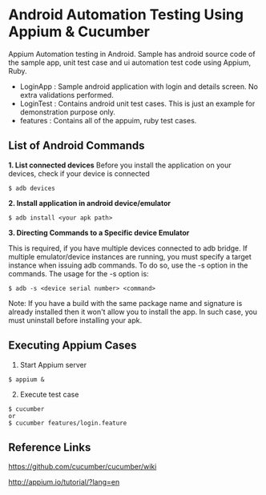 Android Automation Testing Using Appium & Cucumber
===================================

Appium Automation testing in Android. Sample has android source code of the sample app, unit test case and ui automation test code using Appium, Ruby.


-  LoginApp  : Sample android application with login and details screen. No extra validations performed.
-  LoginTest : Contains android unit test cases. This is just an example for demonstration purpose only.
-  features  : Contains all of the appuim, ruby test cases.


List of Android Commands
--------------
**1. List connected devices**
Before you install the application on your devices, check if your device is connected

```
$ adb devices
```

**2. Install application in android device/emulator**

```
$ adb install <your apk path>
```

**3. Directing Commands to a Specific device Emulator**

This is required, if you have multiple devices connected to adb bridge. If multiple emulator/device instances are running, you must specify a target instance when issuing adb commands. To do so, use the -s option in the commands. The usage for the -s option is:

```
$ adb -s <device serial number> <command>
```

Note:
If you have a build with the same package name and signature is already installed then it won't allow you to install the app. In such case, you must uninstall before installing your apk.

Executing Appium Cases
--------------

1. Start Appium server

```
$ appium &
```

2. Execute test case

```
$ cucumber 
or
$ cucumber features/login.feature
```

Reference Links
-----------------
https://github.com/cucumber/cucumber/wiki

http://appium.io/tutorial/?lang=en
